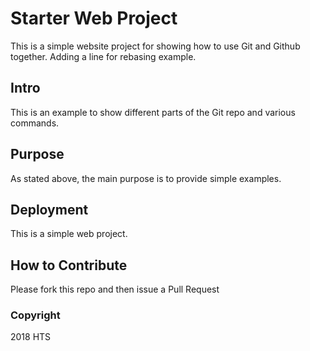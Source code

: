 # Starter Web Project

This is a simple website project for showing how to use Git and Github together.
Adding a line for rebasing example.

## Intro

This is an example to show different parts of the Git repo and various commands.

## Purpose

As stated above, the main purpose is to provide simple examples.

## Deployment

This is a simple web project.

## How to Contribute

Please fork this repo and then issue a Pull Request

### Copyright

2018 HTS 